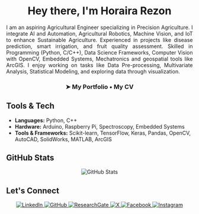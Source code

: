 <h1 align="center" style="border-bottom: none;">
  Hey there, I'm Horaira Rezon
</h1>

<p align="justify">
I am an aspiring Agricultural Engineer specializing in Precision Agriculture. I integrate AI and Automation, Agricultural Robotics, Machine Vision, and IoT to enhance Sustainable Agriculture. Experienced in projects like disease prediction, smart irrigation, and fruit quality assessment. Skilled in Programming (Python, C/C++), Data Science Frameworks, Computer Vision with OpenCV, Embedded Systems, Mechatronics and geospatial tools like ArcGIS. I enjoy working on tasks like Data Pre-processing, Multivariate Analysis, Statistical Modeling, and exploring data through visualization.
</p>
<h3 align="center"> ➤
  <a href="https://horaira-rezon.github.io/" style="text-decoration: none; color: inherit;">My Portfolio</a> • 
  <a href="https://drive.google.com/file/d/1fA9dXoLA9hpzIaNZx_LVIYmN5nJ5jW5A/view?usp=sharing" style="text-decoration: none; color: inherit;">My CV</a>
</h3>

## Tools & Tech
- **Languages:** Python, C++  
- **Hardware:** Arduino, Raspberry Pi, Spectroscopy, Embedded Systems
- **Tools & Frameworks:** Scikit-learn, TensorFlow, Keras, Pandas, OpenCV, AutoCAD, SolidWorks, MATLAB, ArcGIS 

## GitHub Stats
<p align="center">
  <img src="https://github-readme-stats.vercel.app/api?username=horaira-rezon&show_icons=true&theme=tokyonight" alt="GitHub Stats" />
</p>

## Let's Connect
<p align="center">
  <a href="https://www.linkedin.com/in/allsabaab/" tabindex="-1">
    <img src="https://img.shields.io/badge/LinkedIn-0A66C2?style=for-the-badge&logo=linkedin&logoColor=white" alt="LinkedIn"/>
  </a>
  <a href="https://github.com/horaira-rezon" tabindex="-1">
    <img src="https://img.shields.io/badge/GitHub-181717?style=for-the-badge&logo=github&logoColor=white" alt="GitHub"/>
  </a>
  <a href="https://www.researchgate.net/profile/Horaira-Rezon" tabindex="-1">
    <img src="https://img.shields.io/badge/ResearchGate-00CCBB?style=for-the-badge&logo=ResearchGate&logoColor=white" alt="ResearchGate"/>
  </a>
  <a href="https://x.com/Allsabaab" tabindex="-1">
    <img src="https://img.shields.io/badge/X-000000?style=for-the-badge&logo=twitter&logoColor=white" alt="X"/>
  </a>
  <a href="https://www.facebook.com/Allsabaab" tabindex="-1">
    <img src="https://img.shields.io/badge/Facebook-1877F2?style=for-the-badge&logo=facebook&logoColor=white" alt="Facebook"/>
  </a>
  <a href="https://www.instagram.com/allsabaab/" tabindex="-1">
    <img src="https://img.shields.io/badge/Instagram-E4405F?style=for-the-badge&logo=instagram&logoColor=white" alt="Instagram"/>
  </a>
</p>
